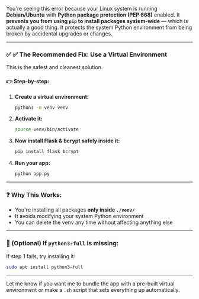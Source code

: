 You're seeing this error because your Linux system is running **Debian/Ubuntu** with **Python package protection (PEP 668)** enabled. It **prevents you from using `pip` to install packages system-wide** — which is actually a good thing. It protects the system Python environment from being broken by accidental upgrades or changes.

---

### ✅ ✅ The Recommended Fix: **Use a Virtual Environment**

This is the safest and cleanest solution.

#### 👉 Step-by-step:

1. **Create a virtual environment:**

   ```bash
   python3 -m venv venv
   ```

2. **Activate it:**

   ```bash
   source venv/bin/activate
   ```

3. **Now install Flask & bcrypt safely inside it:**

   ```bash
   pip install flask bcrypt
   ```

4. **Run your app:**

   ```bash
   python app.py
   ```

---

### ❓ Why This Works:

* You're installing all packages **only inside `./venv/`**
* It avoids modifying your system Python environment
* You can delete the venv any time without affecting anything else

---

### 🧪 (Optional) If `python3-full` is missing:

If step 1 fails, try installing it:

```bash
sudo apt install python3-full
```

---

Let me know if you want me to bundle the app with a pre-built virtual environment or make a `.sh` script that sets everything up automatically.
